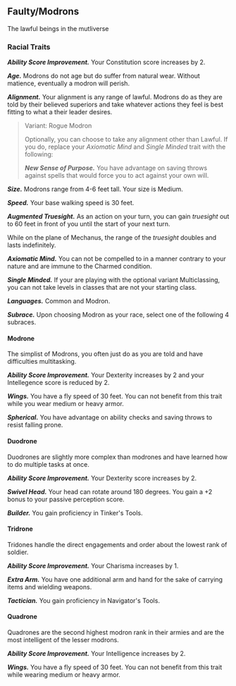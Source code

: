## Faulty/Modrons
The lawful beings in the mutliverse
### Racial Traits
***Ability Score Improvement.*** Your Constitution score increases by 2. 

***Age.*** Modrons do not age but do suffer from natural wear. Without matience, eventually a modron will perish. 

***Alignment.*** Your alignment is any range of lawful. Modrons do as they are told by their believed superiors and take whatever actions they feel is best fitting to what a their leader desires. 

> Variant: Rogue Modron
>
> Optionally, you can choose to take any alignment other than Lawful. If you do, replace your *Axiomatic Mind* and *Single Minded* trait with the following:
>
>***New Sense of Purpose.*** You have advantage on saving throws against spells that would force you to act against your own will. 

***Size.*** Modrons range from 4-6 feet tall. Your size is Medium. 

***Speed.*** Your base walking speed is 30 feet. 

***Augmented Truesight.*** As an action on your turn, you can gain *truesight* out to 60 feet in front of you until the start of your next turn. 

While on the plane of Mechanus, the range of the *truesight* doubles and lasts indefinitely. 

***Axiomatic Mind.*** You can not be compelled to in a manner contrary to your nature and are immune to the Charmed condition.

***Single Minded.*** If your are playing with the optional variant Multiclassing, you can not take levels in classes that are not your starting class. 

***Languages.*** Common and Modron.

***Subrace.*** Upon choosing Modron as your race, select one of the following 4 subraces. 


#### Modrone
The simplist of Modrons, you often just do as you are told and have difficulties multitasking.

***Ability Score Improvement.*** Your Dexterity increases by 2 and your Intellegence score is reduced by 2. 

***Wings.*** You have a fly speed of 30 feet. You can not benefit from this trait while you wear medium or heavy armor. 

***Spherical.*** You have advantage on ability checks and saving throws to resist falling prone. 

#### Duodrone
Duodrones are slightly more complex than modrones and have learned how to do multiple tasks at once.

***Ability Score Improvement.*** Your Dexterity score increases by 2.

***Swivel Head.*** Your head can rotate around 180 degrees. You gain a +2 bonus to your passive perception score.

***Builder.*** You gain proficiency in Tinker's Tools. 

#### Tridrone
Tridones handle the direct engagements and order about the lowest rank of soldier. 

***Ability Score Improvement.*** Your Charisma increases by 1.

***Extra Arm.*** You have one additional arm and hand for the sake of carrying items and wielding weapons.

***Tactician.*** You gain proficiency in Navigator's Tools.

#### Quadrone
Quadrones are the second highest modron rank in their armies and are the most intelligent of the lesser modrons.

***Ability Score Improvement.*** Your Intelligence increases by 2.

***Wings.*** You have a fly speed of 30 feet. You can not benefit from this trait while wearing medium or heavy armor. 


